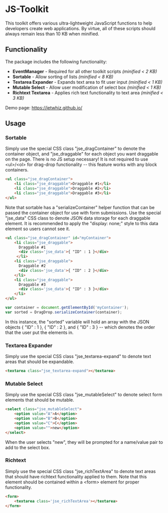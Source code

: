 # JS-Toolkit
This toolkit offers various ultra-lightweight JavaScript functions to help developers create web applications.  By virtue, all of these scripts should always remain less than 10 KB when minified.  


## Functionality

The package includes the following functionality: 

* **EventManager** - Required for all other toolkit scripts *(minified < 2 KB)* 
* **Sortable** - Allow sorting of lists *(minified < 8 KB)* 
* **Textarea Expander** - Expands text area to fit user input *(minified < 1 KB)* 
* **Mutable Select** - Allow user modification of select box *(minified < 1 KB)* 
* **Richtext Textarea** - Applies rich text functionality to text area *(minified < 3 KB)* 

Demo page: https://jetwhiz.github.io/


## Usage

### Sortable

Simply use the special CSS class "jse_dragContainer" to denote the container object, and "jse_draggable" for each object you want draggable on the page.  There is no JS setup necessary!  It is not required to use &lt;ul>/&lt;ol> for drag-drop functionality -- this feature works with any block containers. 

```html
<ul class="jse_dragContainer">
	<li class="jse_draggable">Draggable #1</li>
	<li class="jse_draggable">Draggable #2</li>
	<li class="jse_draggable">Draggable #3</li>
</ul>
```

Note that sortable has a "serializeContainer" helper function that can be passed the container object for use with form submissions.  Use the special "jse_data" CSS class to denote JSON data storage for each draggable element.  It is recommended to apply the "display: none;" style to this data element so users cannot see it. 

```html
<ul class="jse_dragContainer" id="myContainer">
	<li class="jse_draggable">
	  Draggable #1
	  <div class='jse_data'>{ "ID" : 1 }</div>
	 </li>
	<li class="jse_draggable">
	  Draggable #2
	  <div class='jse_data'>{ "ID" : 2 }</div>
	</li>
	<li class="jse_draggable">
	  Draggable #3
	  <div class='jse_data'>{ "ID" : 3 }</div>
	</li>
</ul>
```

```js
var container = document.getElementById('myContainer');
var sorted = DragDrop.serializeContainer(container);
```

In this instance, the "sorted" variable will hold an array with the JSON objects { "ID" : 1 }, { "ID" : 2 }, and { "ID" : 3 } -- which denotes the order that the user put the elements in. 


### Textarea Expander

Simply use the special CSS class "jse_textarea-expand" to denote text areas that should be expandable. 

```html
<textarea class="jse_textarea-expand"></textarea>
```

### Mutable Select

Simply use the special CSS class "jse_mutableSelect" to denote select form elements that should be mutable. 

```html
<select class="jse_mutableSelect">
	<option value="A">A</option>
	<option value="B">B</option>
	<option value="C">C</option>
	<option value="">new</option>
</select>
```

When the user selects "new", they will be prompted for a name/value pair to add to the select box. 

### Richtext

Simply use the special CSS class "jse_richTextArea" to denote text areas that should have richtext functionality applied to them.  Note that this element should be contained within a &lt;form> element for proper functionality.  

```html
<form>
	<textarea class='jse_richTextArea'></textarea>
</form>
```
